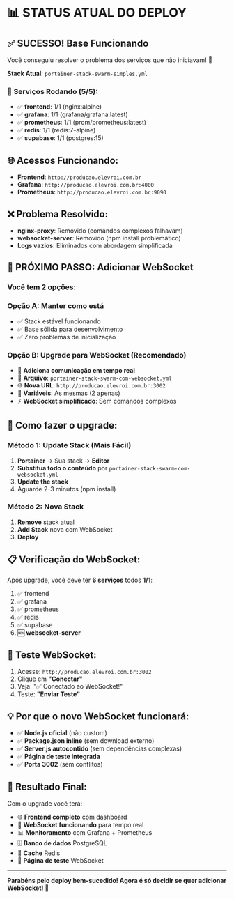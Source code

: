 # 📊 STATUS ATUAL DO DEPLOY

## ✅ SUCESSO! Base Funcionando

Você conseguiu resolver o problema dos serviços que não iniciavam! 🎉

**Stack Atual**: `portainer-stack-swarm-simples.yml`

### 🔄 Serviços Rodando (5/5):
- ✅ **frontend**: 1/1 (nginx:alpine)
- ✅ **grafana**: 1/1 (grafana/grafana:latest) 
- ✅ **prometheus**: 1/1 (prom/prometheus:latest)
- ✅ **redis**: 1/1 (redis:7-alpine)
- ✅ **supabase**: 1/1 (postgres:15)

## 🌐 Acessos Funcionando:
- **Frontend**: `http://producao.elevroi.com.br`
- **Grafana**: `http://producao.elevroi.com.br:4000`
- **Prometheus**: `http://producao.elevroi.com.br:9090`

## ❌ Problema Resolvido:
- **nginx-proxy**: Removido (comandos complexos falhavam)
- **websocket-server**: Removido (npm install problemático)
- **Logs vazios**: Eliminados com abordagem simplificada

## 🚀 PRÓXIMO PASSO: Adicionar WebSocket

### Você tem 2 opções:

### Opção A: Manter como está
- ✅ Stack estável funcionando
- ✅ Base sólida para desenvolvimento
- ✅ Zero problemas de inicialização

### Opção B: Upgrade para WebSocket (Recomendado)
- 🔌 **Adiciona comunicação em tempo real**
- 📁 **Arquivo**: `portainer-stack-swarm-com-websocket.yml`
- 🌐 **Nova URL**: `http://producao.elevroi.com.br:3002`
- 🔧 **Variáveis**: As mesmas (2 apenas)
- ⚡ **WebSocket simplificado**: Sem comandos complexos

## 🎯 Como fazer o upgrade:

### Método 1: Update Stack (Mais Fácil)
1. **Portainer** → Sua stack → **Editor**
2. **Substitua todo o conteúdo** por `portainer-stack-swarm-com-websocket.yml`
3. **Update the stack**
4. Aguarde 2-3 minutos (npm install)

### Método 2: Nova Stack
1. **Remove** stack atual
2. **Add Stack** nova com WebSocket
3. **Deploy**

## 📋 Verificação do WebSocket:

Após upgrade, você deve ter **6 serviços** todos **1/1**:
1. ✅ frontend
2. ✅ grafana  
3. ✅ prometheus
4. ✅ redis
5. ✅ supabase
6. 🆕 **websocket-server**

## 🧪 Teste WebSocket:
1. Acesse: `http://producao.elevroi.com.br:3002`
2. Clique em **"Conectar"**
3. Veja: "✅ Conectado ao WebSocket!"
4. Teste: **"Enviar Teste"**

## 💡 Por que o novo WebSocket funcionará:

- ✅ **Node.js oficial** (não custom)
- ✅ **Package.json inline** (sem download externo)
- ✅ **Server.js autocontido** (sem dependências complexas)
- ✅ **Página de teste integrada**
- ✅ **Porta 3002** (sem conflitos)

## 🎉 Resultado Final:

Com o upgrade você terá:
- 🌐 **Frontend completo** com dashboard
- 🔌 **WebSocket funcionando** para tempo real
- 📊 **Monitoramento** com Grafana + Prometheus
- 🗄️ **Banco de dados** PostgreSQL
- 🚀 **Cache** Redis
- 🧪 **Página de teste** WebSocket

---

**Parabéns pelo deploy bem-sucedido! Agora é só decidir se quer adicionar WebSocket! 🚀** 